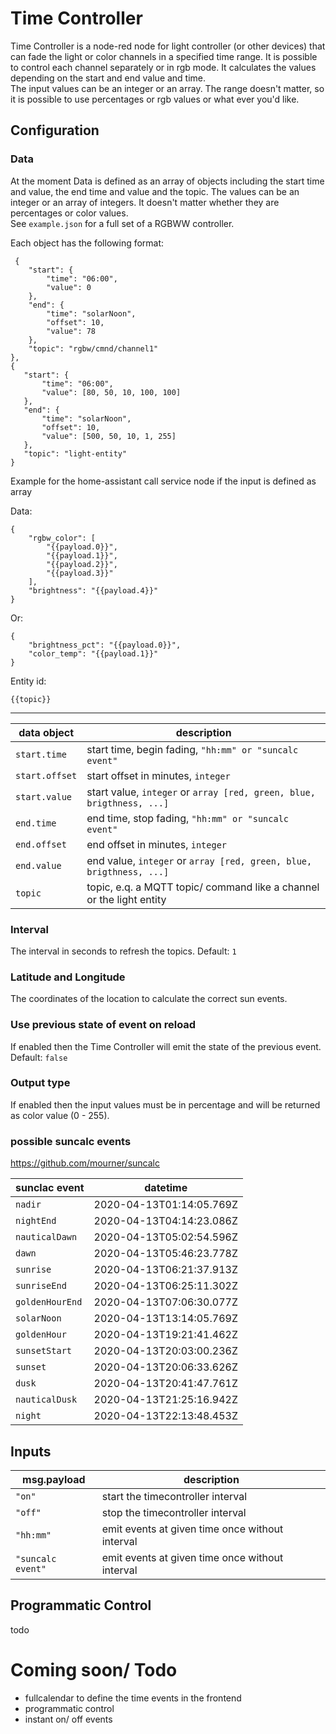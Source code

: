 # Time Controller

Time Controller is a node-red node for light controller (or other devices) that can fade the light or color channels in
a specified time range. It is possible to control each channel separately or in rgb mode. It calculates the values
depending on the start and end value and time.   
The input values can be an integer or an array. The range doesn't matter, so it is possible to use percentages or rgb
values or what ever you'd like.

## Configuration

### Data

At the moment Data is defined as an array of objects including the start time and value, the end time and value and the
topic. The values can be an integer or an array of integers. It doesn't matter whether they are percentages or color
values.    
See `example.json` for a full set of a RGBWW controller.

Each object has the following format:

     {
        "start": {
            "time": "06:00",
            "value": 0
        },
        "end": {
            "time": "solarNoon",
            "offset": 10,
            "value": 78
        },
        "topic": "rgbw/cmnd/channel1"
    },
    {
       "start": {
           "time": "06:00",
           "value": [80, 50, 10, 100, 100]
       },
       "end": {
           "time": "solarNoon",
           "offset": 10,
           "value": [500, 50, 10, 1, 255]
       },
       "topic": "light-entity"
    }

Example for the home-assistant call service node if the input is defined as array

Data:

    {
        "rgbw_color": [
            "{{payload.0}}",
            "{{payload.1}}",
            "{{payload.2}}",
            "{{payload.3}}"
        ],
        "brightness": "{{payload.4}}"
    }

Or:

    {
        "brightness_pct": "{{payload.0}}",
        "color_temp": "{{payload.1}}"
    }

Entity id:

    {{topic}}

---

| data object    | description                                                                      |
| -------------- | ---------------------------------------------------------------------------------|
| `start.time`   | start time, begin fading, `"hh:mm" or "suncalc event"`                           |
| `start.offset` | start offset in minutes, `integer`                                               |
| `start.value`  | start value, `integer` or `array [red, green, blue, brigthness, ...]`      |
| `end.time`     | end time, stop fading, `"hh:mm" or "suncalc event"`                              |
| `end.offset`   | end offset in minutes, `integer`                                                 |
| `end.value`    | end value, `integer` or `array [red, green, blue, brigthness, ...]`        |
| `topic`        | topic, e.q. a MQTT topic/ command like a channel or the light entity             |

### Interval

The interval in seconds to refresh the topics. Default: `1`

### Latitude and Longitude

The coordinates of the location to calculate the correct sun events.

### Use previous state of event on reload

If enabled then the Time Controller will emit the state of the previous event. Default: `false`

### Output type

If enabled then the input values must be in percentage and will be returned as color value (0 - 255).

### possible suncalc events

https://github.com/mourner/suncalc

| sunclac event    | datetime                 |
| ---------------- | ------------------------ |
| `nadir`          | 2020-04-13T01:14:05.769Z |
| `nightEnd`       | 2020-04-13T04:14:23.086Z |
| `nauticalDawn`   | 2020-04-13T05:02:54.596Z |
| `dawn`           | 2020-04-13T05:46:23.778Z |
| `sunrise`        | 2020-04-13T06:21:37.913Z |
| `sunriseEnd`     | 2020-04-13T06:25:11.302Z |
| `goldenHourEnd`  | 2020-04-13T07:06:30.077Z |
| `solarNoon`      | 2020-04-13T13:14:05.769Z |
| `goldenHour`     | 2020-04-13T19:21:41.462Z |
| `sunsetStart`    | 2020-04-13T20:03:00.236Z |
| `sunset`         | 2020-04-13T20:06:33.626Z |
| `dusk`           | 2020-04-13T20:41:47.761Z |
| `nauticalDusk`   | 2020-04-13T21:25:16.942Z |
| `night`          | 2020-04-13T22:13:48.453Z |

## Inputs

| msg.payload       | description                                       |
| ----------------- | ------------------------------------------------- |
| `"on"`            | start the timecontroller interval                 |
| `"off"`           | stop the timecontroller interval                  |
| `"hh:mm"`         | emit events at given time once without interval   |
| `"suncalc event"` | emit events at given time once without interval   | 

## Programmatic Control

todo

# Coming soon/ Todo

- fullcalendar to define the time events in the frontend
- programmatic control
- instant on/ off events
